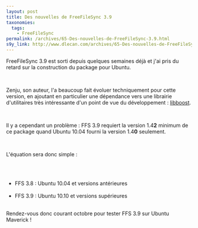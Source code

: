 ```yaml
---
layout: post
title: Des nouvelles de FreeFileSync 3.9
taxonomies: 
  tags: 
    - FreeFileSync
permalink: /archives/65-Des-nouvelles-de-FreeFileSync-3.9.html
s9y_link: http://www.dlecan.com/archives/65-Des-nouvelles-de-FreeFileSync-3.9.html
---
```

<p>FreeFileSync 3.9 est sorti depuis quelques semaines déjà et j'ai pris du retard sur la construction du package pour Ubuntu.</p> <br />
<p>Zenju, son auteur, l'a beaucoup fait évoluer techniquement pour cette version, en ajoutant en particulier une dépendance vers une librairie d'utilitaires très intéressante d'un point de vue du développement : <a href="http://www.boost.org/">libboost</a>.</p> <br />
<p>Il y a cependant un problème : FFS 3.9 requiert la version 1.4<strong>2</strong> minimum de ce package quand Ubuntu 10.04 fourni la version 1.4<strong>0</strong> seulement.</p> <br />
<p> L'équation sera donc simple :</p> <br />
<ul> <br />
<li>FFS 3.8 : Ubuntu 10.04 et versions antérieures</li> <br />
<li>FFS 3.9 : Ubuntu 10.10 et versions supérieures</li> <br />
</ul>Rendez-vous donc courant octobre pour tester FFS 3.9 sur Ubuntu Maverick !<br />

